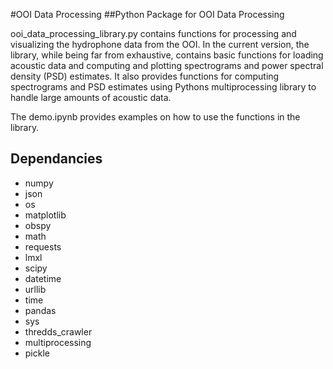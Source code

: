 #OOI Data Processing
##Python Package for OOI Data Processing

ooi_data_processing_library.py contains functions for processing and visualizing the hydrophone data from the OOI. In the current version, the library, while being far from exhaustive, contains basic functions for loading acoustic data and computing and plotting spectrograms and power spectral density (PSD) estimates. It also provides functions for computing spectrograms and PSD estimates using Pythons multiprocessing library to handle large amounts of acoustic data.

The demo.ipynb provides examples on how to use the functions in the library.

## Dependancies
- numpy
- json
- os
-  matplotlib
- obspy
- math
- requests
- lmxl
- scipy
- datetime
- urllib
- time
- pandas
- sys
- thredds_crawler
- multiprocessing
- pickle
